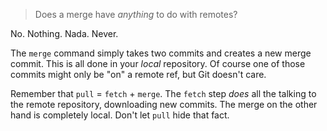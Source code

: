 > Does a merge have _anything_ to do with remotes?

No. Nothing. Nada. Never.

The `merge` command simply takes two commits and creates a new merge commit.
This is all done in your _local_ repository.
Of course one of those commits might only be "on" a remote ref,
but Git doesn't care.

Remember that `pull` = `fetch` + `merge`.
The `fetch` step _does_ all the talking to the remote repository, downloading
new commits. The merge on the other hand is completely local.
Don't let `pull` hide that fact.
